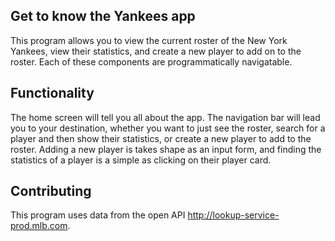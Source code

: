 ## Get to know the Yankees app
This program allows you to view the current roster of the New York Yankees, view their statistics, and create a new player to add on to the roster.  Each of these components are programmatically navigatable.  

## Functionality
The home screen will tell you all about the app.  The navigation bar will lead you to your destination, whether you want to just see the roster, search for a player and then show their statistics, or create a new player to add to the roster.  Adding a new player is takes shape as an input form, and finding the statistics of a player is a simple as clicking on their player card.  

## Contributing
This program uses data from the open API http://lookup-service-prod.mlb.com.